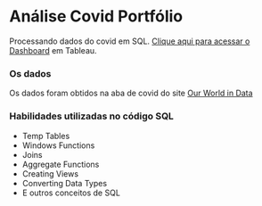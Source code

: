 # Análise Covid Portfólio
Processando dados do covid em SQL. [Clique aqui para acessar o Dashboard](https://public.tableau.com/shared/NHRG4NSPY?:display_count=n&:origin=viz_share_link) em Tableau.

### Os dados
Os dados foram obtidos na aba de covid do site [Our World in Data](https://ourworldindata.org/explorers/coronavirus-data-explorer)

### Habilidades utilizadas no código SQL
- Temp Tables
- Windows Functions
- Joins
- Aggregate Functions 
- Creating Views 
- Converting Data Types
- E outros conceitos de SQL
